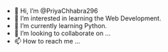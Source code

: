 - 👋 Hi, I’m @PriyaChhabra296
- 👀 I’m interested in learning the Web Development.
- 🌱 I’m currently learning Python.
- 💞️ I’m looking to collaborate on ...
- 📫 How to reach me ...

<!---
PriyaChhabra296/PriyaChhabra296 is a ✨ special ✨ repository because its `README.md` (this file) appears on your GitHub profile.
You can click the Preview link to take a look at your changes.
--->
